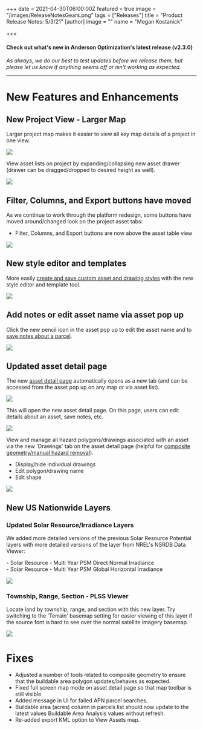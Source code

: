 +++
date = 2021-04-30T06:00:00Z
featured = true
image = "/images/ReleaseNotesGears.png"
tags = ["Releases"]
title = "Product Release Notes: 5/3/21"
[author]
image = ""
name = "Megan Kostanick"

+++
#### **Check out what's new in Anderson Optimization's latest release (v2.3.0)**

_As always, we do our best to test updates before we release them, but please let us know if anything seems off or isn't working as expected._

***

# **New Features and Enhancements**

## New Project View - Larger Map

Larger project map makes it easier to view all key map details of a project in one view.

![](/images/new_project_map_view.png)

View asset lists on project by expanding/collapsing new asset drawer (drawer can be dragged/dropped to desired height as well).

![](/images/drawer_view.png)

## Filter, Columns, and Export buttons have moved

As we continue to work through the platform redesign, some buttons have moved around/changed look on the project asset tabs:

* Filter, Columns, and Export buttons are now above the asset table view

![](/images/new_columns_menu.png)

## New style editor and templates

More easily [create and save custom asset and drawing styles](https://docs.andersonopt.com/prospect/advanced-tools/custom-style-assets-and-drawings "create and save custom asset and drawing styles") with the new style editor and template tool.

![](/images/style_template_new.png)

## Add notes or edit asset name via asset pop up

Click the new pencil icon in the asset pop up to edit the asset name and to [save notes about a parcel](https://docs.andersonopt.com/prospect/reviewing-parcels/add-parcel-notes).

![](/images/edit_asset.png)

## Updated asset detail page

The new [asset detail page](https://docs.andersonopt.com/prospect/advanced-tools/asset-detail-page "asset detail page") automatically opens as a new tab (and can be accessed from the asset pop up on any map or via asset list).

![](/images/asset_detail_new_tab.png)

This will open the new asset detail page. On this page, users can edit details about an asset, save notes, etc.

![](/images/asset_new_tab.png)

View and manage all hazard polygons/drawings associated with an asset via the new 'Drawings' tab on the asset detail page (helpful for [composite geometry/manual hazard removal](https://docs.andersonopt.com/prospect/untitled/manually-remove-hazards-from-buildable-area)). 

* Display/hide individual drawings
* Edit polygon/drawing name 
* Edit shape

![](/images/drawings_tab.png)

## New US Nationwide Layers

### Updated Solar Resource/Irradiance Layers

We added more detailed versions of the previous Solar Resource Potential layers with more detailed versions of the layer from NREL's NSRDB Data Viewer:

\- Solar Resource - Multi Year PSM Direct Normal Irradiance  
\- Solar Resource - Multi Year PSM Global Horizontal Irradiance

![](/images/solarresourcepotential.png)

### Township, Range, Section - PLSS Viewer

Locate land by township, range, and section with this new layer. Try switching to the 'Terrain' basemap setting for easier viewing of this layer if the source font is hard to see over the normal satellite  imagery basemap.

![](/images/plssviewer.png)

# Fixes

* Adjusted a number of tools related to composite geometry to ensure that the buildable area polygon updates/behaves as expected. 
* Fixed full screen map mode on asset detail page so that map toolbar is still visible
* Added message in UI for failed APN parcel searches.
* Buildable area (acres) column in parcels list should now update to the latest values Buildable Area Analysis values without refresh.
* Re-added export KML option to View Assets map.